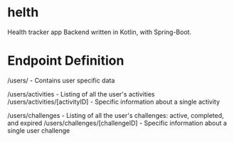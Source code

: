 # helth
Health tracker app Backend written in Kotlin, with Spring-Boot.

# Endpoint Definition
/users/ - Contains user specific data
<br>

/users/activities - Listing of all the user's activities
<br>
/users/activities/[activityID] - Specific information about a single activity
<br>

/users/challenges - Listing of all the user's challenges: active, completed, and expired
/users/challenges/[challengeID] - Specific information about a single user challenge
